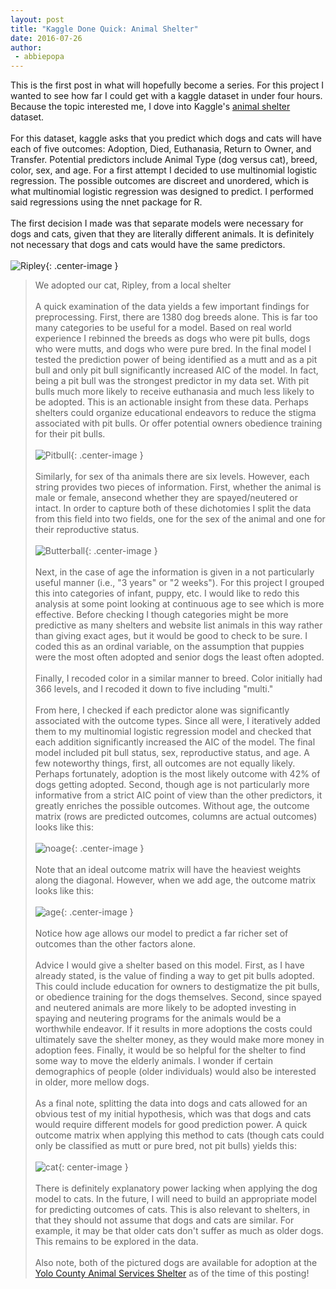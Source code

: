 ```yaml
---
layout: post
title: "Kaggle Done Quick: Animal Shelter"
date: 2016-07-26
author:
 - abbiepopa
---
```

This is the first post in what will hopefully become a series. For this project I wanted to see how far I could get with a kaggle dataset in under four hours. Because the topic interested me, I dove into Kaggle's [animal shelter](https://www.kaggle.com/c/shelter-animal-outcomes) dataset.
<br><br>
For this dataset, kaggle asks that you predict which dogs and cats will have each of five outcomes: Adoption, Died, Euthanasia, Return to Owner, and Transfer. Potential predictors include Animal Type (dog versus cat), breed, color, sex, and age. For a first attempt I decided to use multinomial logistic regression. The possible outcomes are discreet and unordered, which is what multinomial logistic regression was designed to predict. I performed said regressions using the nnet package for R.
<br><br>
The first decision I made was that separate models were necessary for dogs and cats, given that they are literally different animals. It is definitely not necessary that dogs and cats would have the same predictors.
<br><br>
![Ripley](https://github.com/davisincubator/davisincubator.github.io/blob/master/images/projects/blog/abbie/Ripley.jpg){: .center-image }
>We adopted our cat, Ripley, from a local shelter
<br><br>
A quick examination of the data yields a few important findings for preprocessing. First, there are 1380 dog breeds alone. This is far too many categories to be useful for a model. Based on real world experience I rebinned the breeds as dogs who were pit bulls, dogs who were mutts, and dogs who were pure bred. In the final model I tested the prediction power of being identified as a mutt and as a pit bull and only pit bull significantly increased AIC of the model. In fact, being a pit bull was the strongest predictor in my data set. With pit bulls much more likely to receive euthanasia and much less likely to be adopted. This is an actionable insight from these data. Perhaps shelters could organize educational endeavors to reduce the stigma associated with pit bulls. Or offer potential owners obedience training for their pit bulls.
<br><br>
![Pitbull](https://github.com/davisincubator/davisincubator.github.io/blob/master/images/projects/blog/abbie/Pitbull.jpg){: .center-image }
<br><br>
Similarly, for sex of tha animals there are six levels. However, each string provides two pieces of information. First, whether the animal is male or female, ansecond whether they are spayed/neutered or intact. In order to capture both of these dichotomies I split the data from this field into two fields, one for the sex of the animal and one for their reproductive status. 
<br><br>
![Butterball](https://github.com/davisincubator/davisincubator.github.io/blob/master/images/projects/blog/abbie/pitbullwithflowers.jpg){: .center-image }
<br><br>
Next, in the case of age the information is given in a not particularly useful manner (i.e., "3 years" or "2 weeks"). For this project I grouped this into categories of infant, puppy, etc. I would like to redo this analysis at some point looking at continuous age to see which is more effective. Before checking I though categories might be more predictive as many shelters and website list animals in this way rather than giving exact ages, but it would be good to check to be sure. I coded this as an ordinal variable, on the assumption that puppies were the most often adopted and senior dogs the least often adopted.
<br><br>
Finally, I recoded color in a similar manner to breed. Color initially had 366 levels, and I recoded it down to five including "multi." 
<br><br>
From here, I checked if each predictor alone was significantly associated with the outcome types. Since all were, I iteratively added them to my multinomial logistic regression model and checked that each addition significantly increased the AIC of the model. The final model included pit bull status, sex, reproductive status, and age. A few noteworthy things, first, all outcomes are not equally likely. Perhaps fortunately, adoption is the most likely outcome with 42% of dogs getting adopted. Second, though age is not particularly more informative from a strict AIC point of view than the other predictors, it greatly enriches the possible outcomes. Without age, the outcome matrix (rows are predicted outcomes, columns are actual outcomes) looks like this:
<br><br>
![noage](https://github.com/davisincubator/davisincubator.github.io/blob/master/images/projects/blog/abbie/dog_no_age.png){: .center-image }
<br><br>
Note that an ideal outcome matrix will have the heaviest weights along the diagonal. However, when we add age, the outcome matrix looks like this:
<br><br>
![age](https://github.com/davisincubator/davisincubator.github.io/blob/master/images/projects/blog/abbie/dog_with_age.png){: .center-image }
<br><br>
Notice how age allows our model to predict a far richer set of outcomes than the other factors alone.
<br><br>
Advice I would give a shelter based on this model. First, as I have already stated, is the value of finding a way to get pit bulls adopted. This could include education for owners to destigmatize the pit bulls, or obedience training for the dogs themselves. Second, since spayed and neutered animals are more likely to be adopted investing in spaying and neutering programs for the animals would be a worthwhile endeavor. If it results in more adoptions the costs could ultimately save the shelter money, as they would make more money in adoption fees. Finally, it would be so helpful for the shelter to find some way to move the elderly animals. I wonder if certain demographics of people (older individuals) would also be interested in older, more mellow dogs. 
<br><br>
As a final note, splitting the data into dogs and cats allowed for an obvious test of my initial hypothesis, which was that dogs and cats would require different models for good prediction power. A quick outcome matrix when applying this method to cats (though cats could only be classified as mutt or pure bred, not pit bulls) yields this:
<br><br>
![cat](https://github.com/davisincubator/davisincubator.github.io/blob/master/images/projects/blog/abbie/cat.png){: center-image }
<br><br>
There is definitely explanatory power lacking when applying the dog model to cats. In the future, I will need to build an appropriate model for predicting outcomes of cats. This is also relevant to shelters, in that they should not assume that dogs and cats are similar. For example, it may be that older cats don't suffer as much as older dogs. This remains to be explored in the data.
<br><br>
Also note, both of the pictured dogs are available for adoption at the [Yolo County Animal Services Shelter](http://awos.petfinder.com/shelters/ca283.html) as of the time of this posting!
